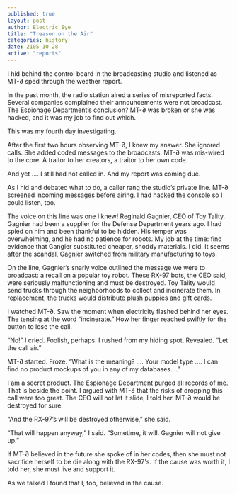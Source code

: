 ```yaml
---
published: true
layout: post
author: Electric Eye
title: "Treason on the Air"
categories: history
date: 2105-10-28
active: "reports"
---
```



I hid behind the control board in the broadcasting studio and listened as MT-∂ sped through the weather report. 

In the past month, the radio station aired a series of misreported facts. Several companies complained their announcements were not broadcast. The Espionage Department’s conclusion? MT-∂ was broken or she was hacked, and it was my job to find out which.

This was my fourth day investigating.

After the first two hours observing MT-∂, I knew my answer. She ignored calls. She added coded messages to the broadcasts. MT-∂ was mis-wired to the core. A traitor to her creators, a traitor to her own code.

And yet .... I still had not called in.  And my report was coming due.

As I hid and debated what to do, a caller rang the studio’s private line. MT-∂ screened incoming messages before airing. I had hacked the console so I could listen, too.  

The voice on this line was one I knew! Reginald Gagnier, CEO of Toy Tality.  Gagnier had been a supplier for the Defense Department years ago. I had spied on him and been thankful to be hidden. His temper was overwhelming, and he had no patience for robots. My job at the time: find evidence that Gangier substituted cheaper, shoddy materials. I did. It seems after the scandal, Gagnier switched from military manufacturing to toys. 

On the line, Gagnier’s snarly voice outlined the message we were to broadcast: a recall on a popular toy robot. These RX-97 bots, the CEO said, were seriously malfunctioning and must be destroyed. Toy Tality would send trucks through the neighborhoods to collect and incinerate them. In replacement, the trucks would distribute plush puppies and gift cards.

I watched MT-∂. Saw the moment when electricity flashed behind her eyes. The tensing at the word “incinerate.” How her finger reached swiftly for the button to lose the call.

“No!” I cried. Foolish, perhaps. I rushed from my hiding spot. Revealed. “Let the call air.”

MT-∂ started. Froze. “What is the meaning? .... Your model type .... I can find no product mockups of you in any of my databases....”

I am a secret product. The Espionage Department purged all records of me. That is beside the point. I argued with MT-∂ that the risks of dropping this call were too great. The CEO will not let it slide, I told her. MT-∂ would be destroyed for sure.

“And the RX-97’s will be destroyed otherwise,” she said.

“That will happen anyway,” I said. “Sometime, it will. Gagnier will not give up.”

If MT-∂ believed in the future she spoke of in her codes, then she must not sacrifice herself to be die along with the RX-97's. If the cause was worth it, I told her, she must live and support it. 

As we talked I found that I, too, believed in the cause. 
